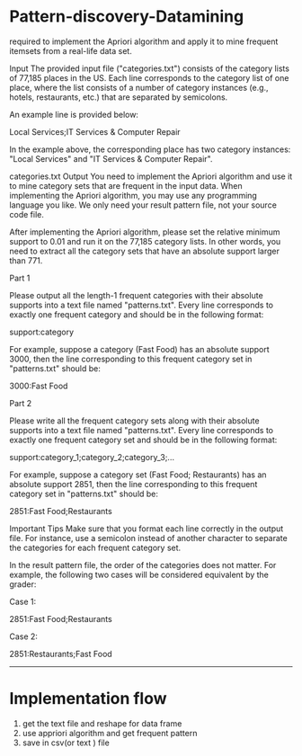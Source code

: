 # Pattern-discovery-Datamining


 required to implement the Apriori algorithm and apply it to mine frequent itemsets from a real-life data set.

Input
The provided input file ("categories.txt") consists of the category lists of 77,185 places in the US. Each line corresponds to the category list of one place, where the list consists of a number of category instances (e.g., hotels, restaurants, etc.) that are separated by semicolons.

An example line is provided below:

Local Services;IT Services & Computer Repair

In the example above, the corresponding place has two category instances: "Local Services" and "IT Services & Computer Repair".

categories.txt
Output
You need to implement the Apriori algorithm and use it to mine category sets that are frequent in the input data. When implementing the Apriori algorithm, you may use any programming language you like. We only need your result pattern file, not your source code file.

After implementing the Apriori algorithm, please set the relative minimum support to 0.01 and run it on the 77,185 category lists. In other words, you need to extract all the category sets that have an absolute support larger than 771.

Part 1

Please output all the length-1 frequent categories with their absolute supports into a text file named "patterns.txt". Every line corresponds to exactly one frequent category and should be in the following format:

support:category

For example, suppose a category (Fast Food) has an absolute support 3000, then the line corresponding to this frequent category set in "patterns.txt" should be:

3000:Fast Food

Part 2

Please write all the frequent category sets along with their absolute supports into a text file named "patterns.txt". Every line corresponds to exactly one frequent category set and should be in the following format:

support:category_1;category_2;category_3;...

For example, suppose a category set (Fast Food; Restaurants) has an absolute support 2851, then the line corresponding to this frequent category set in "patterns.txt" should be:

2851:Fast Food;Restaurants

Important Tips
Make sure that you format each line correctly in the output file. For instance, use a semicolon instead of another character to separate the categories for each frequent category set.

In the result pattern file, the order of the categories does not matter. For example, the following two cases will be considered equivalent by the grader:

Case 1:

2851:Fast Food;Restaurants

Case 2:

2851:Restaurants;Fast Food

---------------------
# Implementation flow 

 1. get the text file and reshape for data frame 
 2. use appriori algorithm and get frequent pattern
 3. save in csv(or text ) file 
